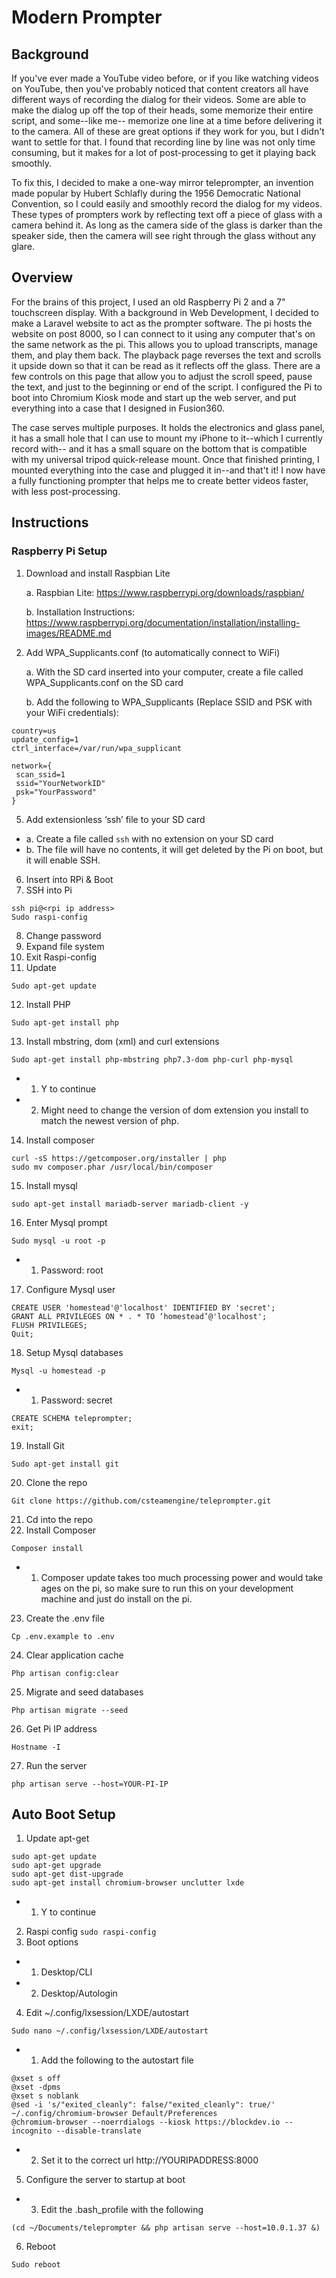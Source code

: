 # Modern Prompter
## Background
If you've ever made a YouTube video before, or if you like watching videos on YouTube, then you've probably noticed that content creators all have different ways of recording the dialog for their videos. Some are able to make the dialog up off the top of their heads, some memorize their entire script, and some--like me-- memorize one line at a time before delivering it to the camera. All of these are great options if they work for you, but I didn't want to settle for that. I found that recording line by line was not only time consuming, but it makes for a lot of post-processing to get it playing back smoothly.

To fix this, I decided to make a one-way mirror teleprompter, an invention made popular by Hubert Schlafly during the 1956 Democratic National Convention, so I could easily and smoothly record the dialog for my videos. These types of prompters work by reflecting text off a piece of glass with a camera behind it. As long as the camera side of the glass is darker than the speaker side, then the camera will see right through the glass without any glare. 

## Overview

For the brains of this project, I used an old Raspberry Pi 2 and a 7" touchscreen display. With a background in Web Development, I decided to make a Laravel website to act as the prompter software. The pi hosts the website on post 8000, so I can connect to it using any computer that's on the same network as the pi. This allows you to upload transcripts, manage them, and play them back. The playback page reverses the text and scrolls it upside down so that it can be read as it reflects off the glass. There are a few controls on this page that allow you to adjust the scroll speed, pause the text, and just to the beginning or end of the script. I configured the Pi to boot into Chromium Kiosk mode and start up the web server, and put everything into a case that I designed in Fusion360.

The case serves multiple purposes. It holds the electronics and glass panel, it has a small hole that I can use to mount my iPhone to it--which I currently record with-- and it has a small square on the bottom that is compatible with my universal tripod quick-release mount. Once that finished printing, I mounted everything into the case and plugged it in--and that't it! I now have a fully functioning prompter that helps me to create better videos faster, with less post-processing.

## Instructions
### Raspberry Pi Setup
1. Download and install Raspbian Lite
 
   a. Raspbian Lite: https://www.raspberrypi.org/downloads/raspbian/
 
   b. Installation Instructions: https://www.raspberrypi.org/documentation/installation/installing-images/README.md

4. Add WPA_Supplicants.conf (to automatically connect to WiFi)
 
   a. With the SD card inserted into your computer, create a file called WPA_Supplicants.conf on the SD card
 
   b. Add the following to WPA_Supplicants (Replace SSID and PSK with your WiFi credentials):

```
country=us
update_config=1
ctrl_interface=/var/run/wpa_supplicant

network={
 scan_ssid=1
 ssid="YourNetworkID"
 psk="YourPassword"
}
```
5. Add extensionless ‘ssh’ file to your SD card
- a. Create a file called `ssh` with no extension on your SD card
- b. The file will have no contents, it will get deleted by the Pi on boot, but it will enable SSH.
6. Insert into RPi & Boot
7. SSH into Pi
```
ssh pi@<rpi ip address>
Sudo raspi-config
```

8. Change password
9. Expand file system
10. Exit Raspi-config
11. Update
```
Sudo apt-get update
```
12. Install PHP
```
Sudo apt-get install php
```
13. Install mbstring, dom (xml) and curl extensions
```
Sudo apt-get install php-mbstring php7.3-dom php-curl php-mysql
```
- 1. Y to continue
- 2. Might need to change the version of dom extension you install to match the newest version of php.
14. Install composer
```
curl -sS https://getcomposer.org/installer | php
sudo mv composer.phar /usr/local/bin/composer
```
15. Install mysql
```
sudo apt-get install mariadb-server mariadb-client -y
```
16. Enter Mysql prompt
```
Sudo mysql -u root -p
```
- 1. Password: root
17. Configure Mysql user
```
CREATE USER 'homestead'@'localhost' IDENTIFIED BY 'secret';
GRANT ALL PRIVILEGES ON * . * TO ‘homestead’@'localhost';
FLUSH PRIVILEGES;
Quit;
```
18. Setup Mysql databases
```
Mysql -u homestead -p 
```
- 1. Password: secret
```
CREATE SCHEMA teleprompter;
exit;
```
19. Install Git
```
Sudo apt-get install git
```
20. Clone the repo
```
Git clone https://github.com/csteamengine/teleprompter.git
```
21. Cd into the repo
22. Install Composer
```
Composer install
```
- 1. Composer update takes too much processing power and would take ages on the pi, so make sure to run this on your development machine and just do install on the pi.
23. Create the .env file
```
Cp .env.example to .env
```
24. Clear application cache
```
Php artisan config:clear
```
25. Migrate and seed databases
```
Php artisan migrate --seed
```
26. Get Pi IP address
```
Hostname -I
```
27. Run the server
```
php artisan serve --host=YOUR-PI-IP
```

## Auto Boot Setup
1. Update apt-get
```
sudo apt-get update
sudo apt-get upgrade
sudo apt-get dist-upgrade
sudo apt-get install chromium-browser unclutter lxde
```
- 1. Y to continue
2. Raspi config
```sudo raspi-config```
3. Boot options
- 1. Desktop/CLI
- 2. Desktop/Autologin
4. Edit ~/.config/lxsession/LXDE/autostart
```
Sudo nano ~/.config/lxsession/LXDE/autostart
```
- 1. Add the following to the autostart file
```
@xset s off
@xset -dpms
@xset s noblank
@sed -i 's/"exited_cleanly": false/"exited_cleanly": true/' ~/.config/chromium-browser Default/Preferences
@chromium-browser --noerrdialogs --kiosk https://blockdev.io --incognito --disable-translate
```
- 2. Set it to the correct url http://YOURIPADDRESS:8000
5. Configure the server to startup at boot
- 3. Edit the .bash_profile with the following
```
(cd ~/Documents/teleprompter && php artisan serve --host=10.0.1.37 &)
```
6. Reboot
```
Sudo reboot
```

